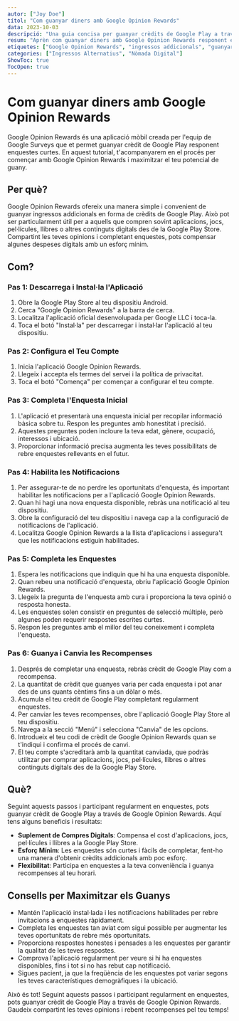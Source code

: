 ```yaml
---
autor: ["Joy Doe"]
títol: "Com guanyar diners amb Google Opinion Rewards"
data: 2023-10-03
descripció: "Una guia concisa per guanyar crèdits de Google Play a través de Google Opinion Rewards, responent enquestes curtes."
resum: "Aprèn com guanyar diners amb Google Opinion Rewards responent enquestes curtes i guanyant crèdits de Google Play. Aquesta guia cobreix els passos per començar i consells per maximitzar els teus guanys."
etiquetes: ["Google Opinion Rewards", "ingressos addicionals", "guanyar diners", "crèdits de Google Play"]
categories: ["Ingressos Alternatius", "Nòmada Digital"]
ShowToc: true
TocOpen: true
---
```


# Com guanyar diners amb Google Opinion Rewards

Google Opinion Rewards és una aplicació mòbil creada per l'equip de Google Surveys que et permet guanyar crèdit de Google Play responent enquestes curtes. En aquest tutorial, t'acompanyarem en el procés per començar amb Google Opinion Rewards i maximitzar el teu potencial de guany.

## Per què?

Google Opinion Rewards ofereix una manera simple i convenient de guanyar ingressos addicionals en forma de crèdits de Google Play. Això pot ser particularment útil per a aquells que compren sovint aplicacions, jocs, pel·lícules, llibres o altres continguts digitals des de la Google Play Store. Compartint les teves opinions i completant enquestes, pots compensar algunes despeses digitals amb un esforç mínim.

## Com?

### Pas 1: Descarrega i Instal·la l'Aplicació

1. Obre la Google Play Store al teu dispositiu Android.
2. Cerca "Google Opinion Rewards" a la barra de cerca.
3. Localitza l'aplicació oficial desenvolupada per Google LLC i toca-la.
4. Toca el botó "Instal·la" per descarregar i instal·lar l'aplicació al teu dispositiu.

### Pas 2: Configura el Teu Compte

1. Inicia l'aplicació Google Opinion Rewards.
2. Llegeix i accepta els termes del servei i la política de privacitat.
3. Toca el botó "Comença" per començar a configurar el teu compte.

### Pas 3: Completa l'Enquesta Inicial

1. L'aplicació et presentarà una enquesta inicial per recopilar informació bàsica sobre tu. Respon les preguntes amb honestitat i precisió.
2. Aquestes preguntes poden incloure la teva edat, gènere, ocupació, interessos i ubicació.
3. Proporcionar informació precisa augmenta les teves possibilitats de rebre enquestes rellevants en el futur.

### Pas 4: Habilita les Notificacions

1. Per assegurar-te de no perdre les oportunitats d'enquesta, és important habilitar les notificacions per a l'aplicació Google Opinion Rewards.
2. Quan hi hagi una nova enquesta disponible, rebràs una notificació al teu dispositiu.
3. Obre la configuració del teu dispositiu i navega cap a la configuració de notificacions de l'aplicació.
4. Localitza Google Opinion Rewards a la llista d'aplicacions i assegura't que les notificacions estiguin habilitades.

### Pas 5: Completa les Enquestes

1. Espera les notificacions que indiquin que hi ha una enquesta disponible.
2. Quan rebeu una notificació d'enquesta, obriu l'aplicació Google Opinion Rewards.
3. Llegeix la pregunta de l'enquesta amb cura i proporciona la teva opinió o resposta honesta.
4. Les enquestes solen consistir en preguntes de selecció múltiple, però algunes poden requerir respostes escrites curtes.
5. Respon les preguntes amb el millor del teu coneixement i completa l'enquesta.

### Pas 6: Guanya i Canvia les Recompenses

1. Després de completar una enquesta, rebràs crèdit de Google Play com a recompensa.
2. La quantitat de crèdit que guanyes varia per cada enquesta i pot anar des de uns quants cèntims fins a un dòlar o més.
3. Acumula el teu crèdit de Google Play completant regularment enquestes.
4. Per canviar les teves recompenses, obre l'aplicació Google Play Store al teu dispositiu.
5. Navega a la secció "Menú" i selecciona "Canvia" de les opcions.
6. Introdueix el teu codi de crèdit de Google Opinion Rewards quan se t'indiqui i confirma el procés de canvi.
7. El teu compte s'acreditarà amb la quantitat canviada, que podràs utilitzar per comprar aplicacions, jocs, pel·lícules, llibres o altres continguts digitals des de la Google Play Store.

## Què?

Seguint aquests passos i participant regularment en enquestes, pots guanyar crèdit de Google Play a través de Google Opinion Rewards. Aquí tens alguns beneficis i resultats:

- **Suplement de Compres Digitals**: Compensa el cost d'aplicacions, jocs, pel·lícules i llibres a la Google Play Store.
- **Esforç Mínim**: Les enquestes són curtes i fàcils de completar, fent-ho una manera d'obtenir crèdits addicionals amb poc esforç.
- **Flexibilitat**: Participa en enquestes a la teva conveniència i guanya recompenses al teu horari.

## Consells per Maximitzar els Guanys

- Mantén l'aplicació instal·lada i les notificacions habilitades per rebre invitacions a enquestes ràpidament.
- Completa les enquestes tan aviat com sigui possible per augmentar les teves oportunitats de rebre més oportunitats.
- Proporciona respostes honestes i pensades a les enquestes per garantir la qualitat de les teves respostes.
- Comprova l'aplicació regularment per veure si hi ha enquestes disponibles, fins i tot si no has rebut cap notificació.
- Sigues pacient, ja que la freqüència de les enquestes pot variar segons les teves característiques demogràfiques i la ubicació.

Això és tot! Seguint aquests passos i participant regularment en enquestes, pots guanyar crèdit de Google Play a través de Google Opinion Rewards. Gaudeix compartint les teves opinions i rebent recompenses pel teu temps!